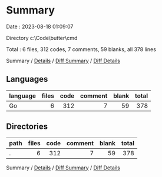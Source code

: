 # Summary

Date : 2023-08-18 01:09:07

Directory c:\\Code\\butter\\cmd

Total : 6 files,  312 codes, 7 comments, 59 blanks, all 378 lines

Summary / [Details](details.md) / [Diff Summary](diff.md) / [Diff Details](diff-details.md)

## Languages
| language | files | code | comment | blank | total |
| :--- | ---: | ---: | ---: | ---: | ---: |
| Go | 6 | 312 | 7 | 59 | 378 |

## Directories
| path | files | code | comment | blank | total |
| :--- | ---: | ---: | ---: | ---: | ---: |
| . | 6 | 312 | 7 | 59 | 378 |

Summary / [Details](details.md) / [Diff Summary](diff.md) / [Diff Details](diff-details.md)